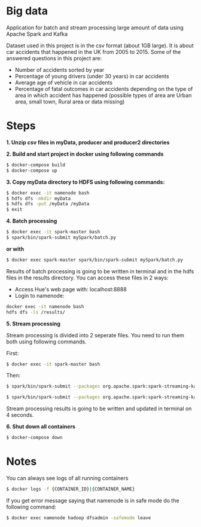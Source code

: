 # Big data
Application for batch and stream processing large amount of data using Apache Spark and Kafka

Dataset used in this project is in the csv format (about 1GB large). It is about car accidents that happened in the UK from 2005 to 2015. Some of the answered questions in this project are:
  - Number of accidents sorted by year 
  - Percentage of young drivers (under 30 years) in car accidents
  - Average age of vehicle in car accidents
  - Percentage of fatal outcomes in car accidents depending on the type of area in which accident has happened (possible types of area are Urban area, small town, Rural area or data missing)

# Steps
**1. Unzip csv files in myData, producer and producer2 directories**

**2. Build and start project in docker using following commands**
```sh
$ docker-compose build 
$ docker-compose up
```
**3. Copy myData directory to HDFS using following commands:**
```sh
$ docker exec -it namenode bash 
$ hdfs dfs -mkdir myData
$ hdfs dfs -put /myData /myData
$ exit
```
**4. Batch processing**
```sh
$ docker exec -it spark-master bash
$ spark/bin/spark-submit mySpark/batch.py
```
**or with**
```sh
$ docker exec spark-master spark/bin/spark-submit mySpark/batch.py
```
Results of batch processing is going to be written in terminal and in the hdfs files in the results directory.
You can access these files in 2 ways:
  - Access Hue's web page with: localhost:8888
  - Login to namenode:
```sh   
docker exec -it namenode bash 
hdfs dfs -ls /results/
```
**5. Stream processing**

Stream processing is divided into 2 seperate files. You need to run them both using following commands.

First:
```sh   
$ docker exec -it spark-master bash
```
Then:
```sh   
$ spark/bin/spark-submit --packages org.apache.spark:spark-streaming-kafka-0-8_2.11:2.4.4 /consumer/youngDrivers.py zoo1:2181 vehtopic
```
```sh   
$ spark/bin/spark-submit --packages org.apache.spark:spark-streaming-kafka-0-8_2.11:2.4.4 /consumer/avgVehAge.py zoo1:2181 veh2topic
```
Stream processing results is going to be written and updated in terminal on 4 seconds.

**6. Shut down all containers**
```sh   
$ docker-compose down
```
# Notes
You can always see logs of all running containers
```sh
$ docker logs -f {CONTAINER_ID}|{CONTAINER_NAME}
```
If you get error message saying that namenode is in safe mode do the following command:
```sh   
$ docker exec namenode hadoop dfsadmin -safemode leave
```


